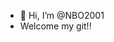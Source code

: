 - 👋 Hi, I’m @NBO2001
- Welcome my git!!
<!---
NBO2001/NBO2001 is a ✨ special ✨ repository because its `README.md` (this file) appears on your GitHub profile.
You can click the Preview link to take a look at your changes.
--->
